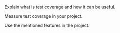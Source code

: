 <panel type="info" header="`W9.5a` Can explain testability :star::star::star:" no-close>
  <include src="../../book/testing/introduction/testability/full.md" />
<!-- TODO: add evidence -->
</panel>

<!-- ==================================================================================================== -->

<panel type="warning" header="`W9.5b` Can explain test coverage :star::star:" no-close>
  <include src="../../book/testing/testCoverage/what/full.md" />
  <panel header=":dart: Evidence" expanded>

Explain what is test coverage and how it can be useful.

  </panel>
</panel>

<!-- ==================================================================================================== -->

<panel type="info" header="`W9.5c` Can explain how test coverage works :star::star::star:" no-close>
  <include src="../../book/testing/testCoverage/how/full.md" />
  <panel header=":dart: Evidence" expanded>

Measure test coverage in your project.

  </panel>
</panel>

<!-- ==================================================================================================== -->

<panel type="info" header="`W9.5d` Can use intermediate features of JUnit :star::star::star:" no-close>
  <include src="../../book/junit/intermediate/full.md" />
  <panel header=":dart: Evidence" expanded>

Use the mentioned features in the project.

  </panel>
</panel>

<!-- ==================================================================================================== -->

<panel type="info" header="`W9.5e` Can explain TDD :star::star::star:" no-close>
  <include src="../../book/testing/tdd/what/full.md" />
 <!-- TODO: add evidence -->
</panel>
